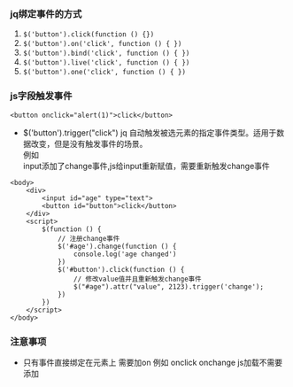 ### jq绑定事件的方式
1. `$('button').click(function () {})`
2. `$('button').on('click', function () { })`
3. `$('button').bind('click', function () { })`
4. `$('button').live('click', function () { })`
5. `$('button').one('click', function () { })`
### js字段触发事件
`<button onclick="alert(1)">click</button>`
+ $('button').trigger("click") jq 自动触发被选元素的指定事件类型。适用于数据改变，但是没有触发事件的场景。  
例如  
input添加了change事件,js给input重新赋值，需要重新触发change事件  
```
<body>
    <div>
        <input id="age" type="text">
        <button id="button">click</button>
    </div>
    <script>
        $(function () {
            // 注册change事件
            $('#age').change(function () {
                console.log('age changed')
            })
            $('#button').click(function () {
                // 修改value值并且重新触发change事件
                $("#age").attr("value", 2123).trigger('change');
            })
        })
    </script>
</body>
```
### 注意事项
+ 只有事件直接绑定在元素上 需要加on 例如 onclick onchange js加载不需要添加 
